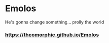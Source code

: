 # Emolos
 He's gonna change something... prolly the world

 ### https://theomorphic.github.io/Emolos
